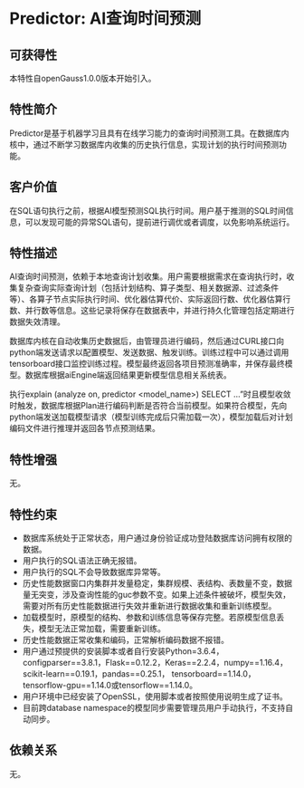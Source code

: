 # Predictor: AI查询时间预测<a name="ZH-CN_TOPIC_0000001091444832"></a>

## 可获得性<a name="section56086982"></a>

本特性自openGauss1.0.0版本开始引入。

## 特性简介<a name="section35020791"></a>

Predictor是基于机器学习且具有在线学习能力的查询时间预测工具。在数据库内核中，通过不断学习数据库内收集的历史执行信息，实现计划的执行时间预测功能。

## 客户价值<a name="section46751668"></a>

在SQL语句执行之前，根据AI模型预测SQL执行时间。用户基于推测的SQL时间信息，可以发现可能的异常SQL语句，提前进行调优或者调度，以免影响系统运行。

## 特性描述<a name="section18111828"></a>

AI查询时间预测，依赖于本地查询计划收集。用户需要根据需求在查询执行时，收集复杂查询实际查询计划（包括计划结构、算子类型、相关数据源、过滤条件等）、各算子节点实际执行时间、优化器估算代价、实际返回行数、优化器估算行数、并行数等信息。这些记录将保存在数据表中，并进行持久化管理包括定期进行数据失效清理。

数据库内核在自动收集历史数据后，由管理员进行编码，然后通过CURL接口向python端发送请求以配置模型、发送数据、触发训练。训练过程中可以通过调用tensorboard接口监控训练过程。模型最终返回各项目预测准确率，并保存最终模型。数据库根据aiEngine端返回结果更新模型信息相关系统表。

执行explain \(analyze on, predictor <model\_name\>\) SELECT …”时且模型收敛时触发，数据库根据Plan进行编码判断是否符合当前模型。如果符合模型，先向python端发送加载模型请求（模型训练完成后只需加载一次），模型加载后对计划编码文件进行推理并返回各节点预测结果。

## 特性增强<a name="section28788730"></a>

无。

## 特性约束<a name="section06531946143616"></a>

-   数据库系统处于正常状态，用户通过身份验证成功登陆数据库访问拥有权限的数据。
-   用户执行的SQL语法正确无报错。
-   用户执行的SQL不会导致数据库异常等。
-   历史性能数据窗口内集群并发量稳定，集群规模、表结构、表数量不变，数据量无突变，涉及查询性能的guc参数不变。如果上述条件被破坏，模型失效，需要对所有历史性能数据进行失效并重新进行数据收集和重新训练模型。
-   加载模型时，原模型的结构、参数和训练信息等保存完整。若原模型信息丢失，模型无法正常加载，需要重新训练。
-   历史性能数据正常收集和编码，正常解析编码数据不报错。
-   用户通过预提供的安装脚本或者自行安装Python=3.6.4，configparser==3.8.1，Flask==0.12.2，Keras==2.2.4，numpy==1.16.4，scikit-learn==0.19.1，pandas==0.25.1， tensorboard==1.14.0，tensorflow-gpu==1.14.0或tensorflow==1.14.0。
-   用户环境中已经安装了OpenSSL，使用脚本或者按照使用说明生成了证书。
-   目前跨database namespace的模型同步需要管理员用户手动执行，不支持自动同步。

## 依赖关系<a name="section57771982"></a>

无。

